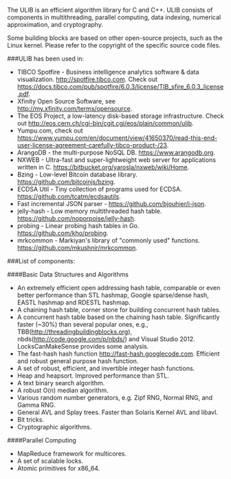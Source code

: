 The ULIB is an efficient algorithm library for C and C++.
ULIB consists of components in multithreading, parallel computing, data indexing, numerical approximation, and cryptography.

Some building blocks are based on other open-source projects, such as the Linux kernel. Please refer to the copyright of the specific source code files.

###ULIB has been used in:
* TIBCO Spotfire - Business intelligence analytics software & data visualization. http://spotfire.tibco.com. Check out https://docs.tibco.com/pub/spotfire/6.0.3/license/TIB_sfire_6.0.3_license.pdf.
* Xfinity Open Source Software, see http://my.xfinity.com/terms/opensource.
* The EOS Project, a low-latency disk-based storage infrastructure. Check out http://eos.cern.ch/cgi-bin/cgit.cgi/eos/plain/common/ulib.
* Yumpu.com, check out https://www.yumpu.com/en/document/view/41650370/read-this-end-user-license-agreement-carefully-tibco-product-/23.
* ArangoDB - the multi-purpose NoSQL DB. https://www.arangodb.org.
* NXWEB - Ultra-fast and super-lightweight web server for applications written in C. https://bitbucket.org/yarosla/nxweb/wiki/Home.
* Bzing - Low-level Bitcoin database library. https://github.com/bitcoinjs/bzing.
* ECDSA Util - Tiny collection of programs used for ECDSA. https://github.com/tcatm/ecdsautils.
* Fast incremental JSON parser - https://github.com/bjouhier/i-json.
* jelly-hash - Low memory multithreaded hash table. https://github.com/noporpoise/jelly-hash.
* probing - Linear probing hash tables in Go. https://github.com/kho/probing.
* mrkcommon - Markiyan's library of "commonly used" functions. https://github.com/mkushnir/mrkcommon. 

###List of components:

####Basic Data Structures and Algorithms
* An extremely efficient open addressing hash table, comparable or even better performance than STL hashmap, Google sparse/dense hash, EASTL hashmap and RDESTL hashmap.
* A chaining hash table, corner stone for building concurrent hash tables.
* A concurrent hash table based on the chaining hash table. Significantly faster (~30%) than several popular ones, e.g., TBB(http://threadingbuildingblocks.org), nbds(http://code.google.com/p/nbds/) and Visual Studio 2012. LocksCanMakeSense provides some analysis.
* The fast-hash hash function http://fast-hash.googlecode.com. Efficient and robust general purpose hash function.
* A set of robust, efficient, and invertible integer hash functions.
* Heap and heapsort. Improved performance than STL.
* A text binary search algorithm.
* A robust O(n) median algorithm.
* Various random number generators, e.g. Zipf RNG, Normal RNG, and Gamma RNG.
* General AVL and Splay trees. Faster than Solaris Kernel AVL and libavl.
* Bit tricks.
* Cryptographic algorithms. 

####Parallel Computing
* MapReduce framework for multicores.
* A set of scalable locks.
* Atomic primitives for x86_64. 

